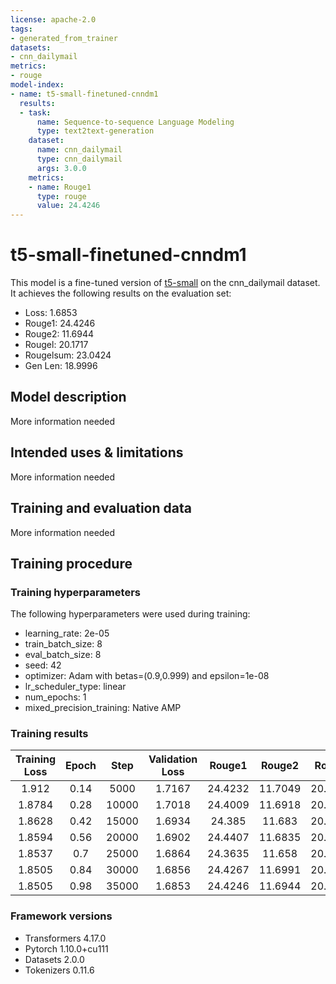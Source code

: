 ```yaml
---
license: apache-2.0
tags:
- generated_from_trainer
datasets:
- cnn_dailymail
metrics:
- rouge
model-index:
- name: t5-small-finetuned-cnndm1
  results:
  - task:
      name: Sequence-to-sequence Language Modeling
      type: text2text-generation
    dataset:
      name: cnn_dailymail
      type: cnn_dailymail
      args: 3.0.0
    metrics:
    - name: Rouge1
      type: rouge
      value: 24.4246
---
```


<!-- This model card has been generated automatically according to the information the Trainer had access to. You
should probably proofread and complete it, then remove this comment. -->

# t5-small-finetuned-cnndm1

This model is a fine-tuned version of [t5-small](https://huggingface.co/t5-small) on the cnn_dailymail dataset.
It achieves the following results on the evaluation set:
- Loss: 1.6853
- Rouge1: 24.4246
- Rouge2: 11.6944
- Rougel: 20.1717
- Rougelsum: 23.0424
- Gen Len: 18.9996

## Model description

More information needed

## Intended uses & limitations

More information needed

## Training and evaluation data

More information needed

## Training procedure

### Training hyperparameters

The following hyperparameters were used during training:
- learning_rate: 2e-05
- train_batch_size: 8
- eval_batch_size: 8
- seed: 42
- optimizer: Adam with betas=(0.9,0.999) and epsilon=1e-08
- lr_scheduler_type: linear
- num_epochs: 1
- mixed_precision_training: Native AMP

### Training results

| Training Loss | Epoch | Step  | Validation Loss | Rouge1  | Rouge2  | Rougel  | Rougelsum | Gen Len |
|:-------------:|:-----:|:-----:|:---------------:|:-------:|:-------:|:-------:|:---------:|:-------:|
| 1.912         | 0.14  | 5000  | 1.7167          | 24.4232 | 11.7049 | 20.1758 | 23.0345   | 18.9997 |
| 1.8784        | 0.28  | 10000 | 1.7018          | 24.4009 | 11.6918 | 20.1561 | 23.0073   | 18.9997 |
| 1.8628        | 0.42  | 15000 | 1.6934          | 24.385  | 11.683  | 20.1285 | 22.9823   | 18.9997 |
| 1.8594        | 0.56  | 20000 | 1.6902          | 24.4407 | 11.6835 | 20.1734 | 23.0369   | 18.9996 |
| 1.8537        | 0.7   | 25000 | 1.6864          | 24.3635 | 11.658  | 20.1318 | 22.9782   | 18.9993 |
| 1.8505        | 0.84  | 30000 | 1.6856          | 24.4267 | 11.6991 | 20.1629 | 23.0361   | 18.9994 |
| 1.8505        | 0.98  | 35000 | 1.6853          | 24.4246 | 11.6944 | 20.1717 | 23.0424   | 18.9996 |


### Framework versions

- Transformers 4.17.0
- Pytorch 1.10.0+cu111
- Datasets 2.0.0
- Tokenizers 0.11.6
